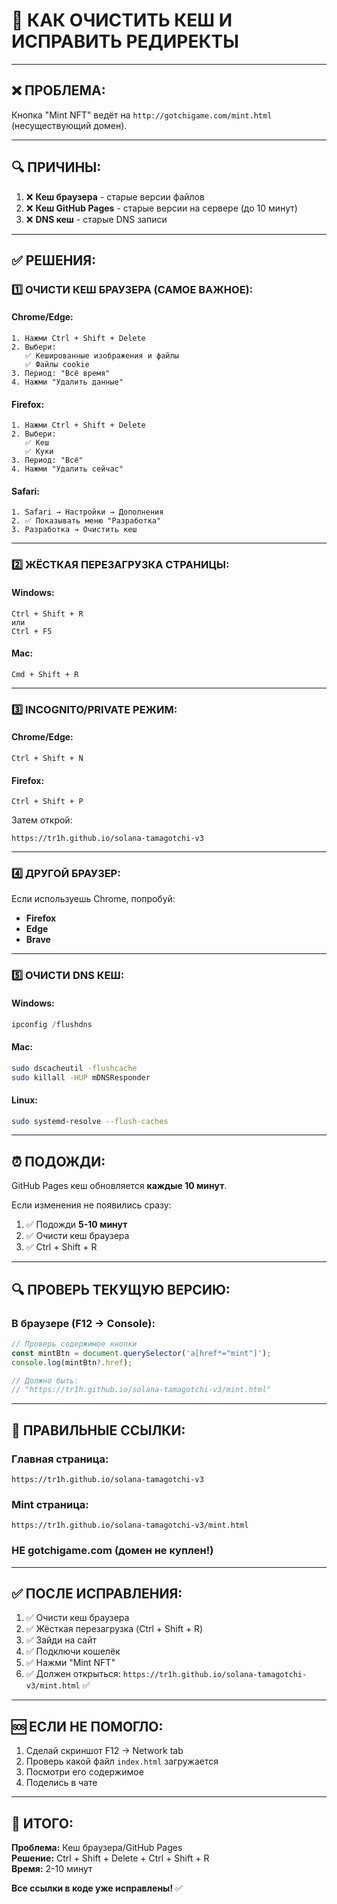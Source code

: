 # 🧹 КАК ОЧИСТИТЬ КЕШ И ИСПРАВИТЬ РЕДИРЕКТЫ

---

## ❌ **ПРОБЛЕМА:**

Кнопка "Mint NFT" ведёт на `http://gotchigame.com/mint.html` (несуществующий домен).

---

## 🔍 **ПРИЧИНЫ:**

1. ❌ **Кеш браузера** - старые версии файлов
2. ❌ **Кеш GitHub Pages** - старые версии на сервере (до 10 минут)
3. ❌ **DNS кеш** - старые DNS записи

---

## ✅ **РЕШЕНИЯ:**

### **1️⃣ ОЧИСТИ КЕШ БРАУЗЕРА (САМОЕ ВАЖНОЕ):**

#### **Chrome/Edge:**
```
1. Нажми Ctrl + Shift + Delete
2. Выбери:
   ✅ Кешированные изображения и файлы
   ✅ Файлы cookie
3. Период: "Всё время"
4. Нажми "Удалить данные"
```

#### **Firefox:**
```
1. Нажми Ctrl + Shift + Delete
2. Выбери:
   ✅ Кеш
   ✅ Куки
3. Период: "Всё"
4. Нажми "Удалить сейчас"
```

#### **Safari:**
```
1. Safari → Настройки → Дополнения
2. ✅ Показывать меню "Разработка"
3. Разработка → Очистить кеш
```

---

### **2️⃣ ЖЁСТКАЯ ПЕРЕЗАГРУЗКА СТРАНИЦЫ:**

#### **Windows:**
```
Ctrl + Shift + R
или
Ctrl + F5
```

#### **Mac:**
```
Cmd + Shift + R
```

---

### **3️⃣ INCOGNITO/PRIVATE РЕЖИМ:**

#### **Chrome/Edge:**
```
Ctrl + Shift + N
```

#### **Firefox:**
```
Ctrl + Shift + P
```

Затем открой:
```
https://tr1h.github.io/solana-tamagotchi-v3
```

---

### **4️⃣ ДРУГОЙ БРАУЗЕР:**

Если используешь Chrome, попробуй:
- **Firefox**
- **Edge**
- **Brave**

---

### **5️⃣ ОЧИСТИ DNS КЕШ:**

#### **Windows:**
```powershell
ipconfig /flushdns
```

#### **Mac:**
```bash
sudo dscacheutil -flushcache
sudo killall -HUP mDNSResponder
```

#### **Linux:**
```bash
sudo systemd-resolve --flush-caches
```

---

## ⏰ **ПОДОЖДИ:**

GitHub Pages кеш обновляется **каждые 10 минут**.

Если изменения не появились сразу:
1. ✅ Подожди **5-10 минут**
2. ✅ Очисти кеш браузера
3. ✅ Ctrl + Shift + R

---

## 🔍 **ПРОВЕРЬ ТЕКУЩУЮ ВЕРСИЮ:**

### **В браузере (F12 → Console):**
```javascript
// Проверь содержимое кнопки
const mintBtn = document.querySelector('a[href*="mint"]');
console.log(mintBtn?.href);

// Должно быть:
// "https://tr1h.github.io/solana-tamagotchi-v3/mint.html"
```

---

## 🎯 **ПРАВИЛЬНЫЕ ССЫЛКИ:**

### **Главная страница:**
```
https://tr1h.github.io/solana-tamagotchi-v3
```

### **Mint страница:**
```
https://tr1h.github.io/solana-tamagotchi-v3/mint.html
```

### **НЕ gotchigame.com** (домен не куплен!)

---

## ✅ **ПОСЛЕ ИСПРАВЛЕНИЯ:**

1. ✅ Очисти кеш браузера
2. ✅ Жёсткая перезагрузка (Ctrl + Shift + R)
3. ✅ Зайди на сайт
4. ✅ Подключи кошелёк
5. ✅ Нажми "Mint NFT"
6. ✅ Должен открыться: `https://tr1h.github.io/solana-tamagotchi-v3/mint.html` ✅

---

## 🆘 **ЕСЛИ НЕ ПОМОГЛО:**

1. Сделай скриншот F12 → Network tab
2. Проверь какой файл `index.html` загружается
3. Посмотри его содержимое
4. Поделись в чате

---

## 📝 **ИТОГО:**

**Проблема:** Кеш браузера/GitHub Pages  
**Решение:** Ctrl + Shift + Delete + Ctrl + Shift + R  
**Время:** 2-10 минут  

**Все ссылки в коде уже исправлены!** ✅


